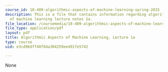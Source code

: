 ```yaml
---
course_id: 18-409-algorithmic-aspects-of-machine-learning-spring-2015
description: This is a file that contains information regarding algorithmic aspects
  of machine learning lecture notes 1a.
file_location: /coursemedia/18-409-algorithmic-aspects-of-machine-learning-spring-2015/e3cd96dff48f84a304259ee491fe5742_MIT18_409S15_lec1a.pdf
file_type: application/pdf
layout: pdf
title: Algorithmic Aspects of Machine Learning, Lecture 1a
type: course
uid: e3cd96dff48f84a304259ee491fe5742

---
```

None